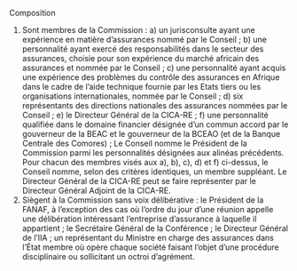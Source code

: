 Composition
1) Sont membres de la Commission :
a) un jurisconsulte ayant une expérience en matière d’assurances nommé par le
Conseil ;
b) une personnalité ayant exercé des responsabilités dans le secteur des assurances, choisie pour son expérience du marché africain des assurances et nommée par le
Conseil ;
c) une personnalité ayant acquis une expérience des problèmes du contrôle des assurances en Afrique dans le cadre de l’aide technique fournie par les Etats tiers ou les organisations internationales, nommée par le Conseil ;
d) six représentants des directions nationales des assurances nommées par le Conseil ;
e) le Directeur Général de la CICA-RE ;
f) une personnalité qualifiée dans le domaine financier désignée d’un commun accord par le gouverneur de la BEAC et le gouverneur de la BCEAO (et de la Banque Centrale des Comores) ;
Le Conseil nomme le Président de la Commission parmi les personnalités désignées aux alinéas précédents.
Pour chacun des membres visés aux a), b), c), d) et f) ci-dessus, le Conseil nomme, selon des critères identiques, un membre suppléant. Le Directeur Général de la CICA-RE peut se faire représenter par le Directeur Général Adjoint de la CICA-RE.
2) Siègent à la Commission sans voix délibérative :
le Président de la FANAF, à l’exception des cas où l’ordre du jour d’une réunion appelle une délibération intéressant l’entreprise d’assurance à laquelle il appartient ;
le Secrétaire Général de la Conférence ;
le Directeur Général de l’IIA ;
un représentant du Ministre en charge des assurances dans l’État membre où opère chaque société faisant l’objet d’une procédure disciplinaire ou sollicitant un octroi d’agrément.